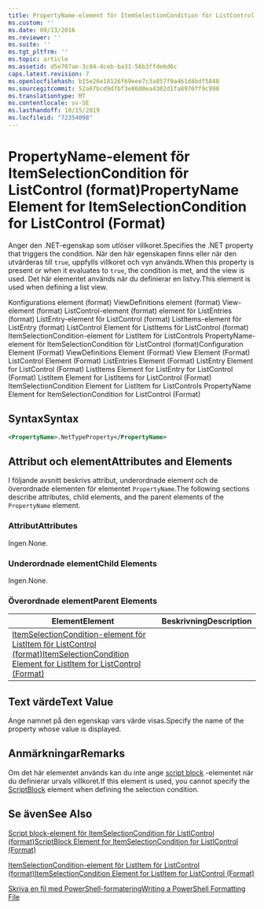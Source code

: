 ```yaml
---
title: PropertyName-element för ItemSelectionCondition för ListControl (format) | Microsoft Docs
ms.custom: ''
ms.date: 09/13/2016
ms.reviewer: ''
ms.suite: ''
ms.tgt_pltfrm: ''
ms.topic: article
ms.assetid: d5e707ae-3c84-4ceb-ba31-56b3ffde6d6c
caps.latest.revision: 7
ms.openlocfilehash: b15e26e18126f69eee7c3a857f9a461d4bdf5848
ms.sourcegitcommit: 52a67bcd9d7bf3e8600ea4302d1fa8970ff9c998
ms.translationtype: MT
ms.contentlocale: sv-SE
ms.lasthandoff: 10/15/2019
ms.locfileid: "72354098"
---
```

# <a name="propertyname-element-for-itemselectioncondition-for-listcontrol-format"></a><span data-ttu-id="b2949-102">PropertyName-element för ItemSelectionCondition för ListControl (format)</span><span class="sxs-lookup"><span data-stu-id="b2949-102">PropertyName Element for ItemSelectionCondition for ListControl (Format)</span></span>

<span data-ttu-id="b2949-103">Anger den .NET-egenskap som utlöser villkoret.</span><span class="sxs-lookup"><span data-stu-id="b2949-103">Specifies the .NET property that triggers the condition.</span></span> <span data-ttu-id="b2949-104">När den här egenskapen finns eller när den utvärderas till `true`, uppfylls villkoret och vyn används.</span><span class="sxs-lookup"><span data-stu-id="b2949-104">When this property is present or when it evaluates to `true`, the condition is met, and the view is used.</span></span> <span data-ttu-id="b2949-105">Det här elementet används när du definierar en listvy.</span><span class="sxs-lookup"><span data-stu-id="b2949-105">This element is used when defining a list view.</span></span>

<span data-ttu-id="b2949-106">Konfigurations element (format) ViewDefinitions element (format) View-element (format) ListControl-element (format) element för ListEntries (format) ListEntry-element för ListControl (format) ListItems-element för ListEntry (format) ListControl Element för ListItems för ListControl (format) ItemSelectionCondition-element för ListItem för ListControls PropertyName-element för ItemSelectionCondition för ListControl (format)</span><span class="sxs-lookup"><span data-stu-id="b2949-106">Configuration Element (Format) ViewDefinitions Element (Format) View Element (Format) ListControl Element (Format) ListEntries Element (Format) ListEntry Element for ListControl (Format) ListItems Element for ListEntry for ListControl (Format) ListItem Element for ListItems for ListControl (Format) ItemSelectionCondition Element for ListItem for ListControls PropertyName Element for ItemSelectionCondition for ListControl (Format)</span></span>

## <a name="syntax"></a><span data-ttu-id="b2949-107">Syntax</span><span class="sxs-lookup"><span data-stu-id="b2949-107">Syntax</span></span>

```xml
<PropertyName>.NetTypeProperty</PropertyName>
```

## <a name="attributes-and-elements"></a><span data-ttu-id="b2949-108">Attribut och element</span><span class="sxs-lookup"><span data-stu-id="b2949-108">Attributes and Elements</span></span>

<span data-ttu-id="b2949-109">I följande avsnitt beskrivs attribut, underordnade element och de överordnade elementen för elementet `PropertyName`.</span><span class="sxs-lookup"><span data-stu-id="b2949-109">The following sections describe attributes, child elements, and the parent elements of the `PropertyName` element.</span></span>

### <a name="attributes"></a><span data-ttu-id="b2949-110">Attribut</span><span class="sxs-lookup"><span data-stu-id="b2949-110">Attributes</span></span>

<span data-ttu-id="b2949-111">Ingen.</span><span class="sxs-lookup"><span data-stu-id="b2949-111">None.</span></span>

### <a name="child-elements"></a><span data-ttu-id="b2949-112">Underordnade element</span><span class="sxs-lookup"><span data-stu-id="b2949-112">Child Elements</span></span>

<span data-ttu-id="b2949-113">Ingen.</span><span class="sxs-lookup"><span data-stu-id="b2949-113">None.</span></span>

### <a name="parent-elements"></a><span data-ttu-id="b2949-114">Överordnade element</span><span class="sxs-lookup"><span data-stu-id="b2949-114">Parent Elements</span></span>

|<span data-ttu-id="b2949-115">Element</span><span class="sxs-lookup"><span data-stu-id="b2949-115">Element</span></span>|<span data-ttu-id="b2949-116">Beskrivning</span><span class="sxs-lookup"><span data-stu-id="b2949-116">Description</span></span>|
|-------------|-----------------|
|[<span data-ttu-id="b2949-117">ItemSelectionCondition-element för ListItem för ListControl (format)</span><span class="sxs-lookup"><span data-stu-id="b2949-117">ItemSelectionCondition Element for ListItem for ListControl (Format)</span></span>](./itemselectioncondition-element-for-listitem-for-listcontrol-format.md)||

## <a name="text-value"></a><span data-ttu-id="b2949-118">Text värde</span><span class="sxs-lookup"><span data-stu-id="b2949-118">Text Value</span></span>

<span data-ttu-id="b2949-119">Ange namnet på den egenskap vars värde visas.</span><span class="sxs-lookup"><span data-stu-id="b2949-119">Specify the name of the property whose value is displayed.</span></span>

## <a name="remarks"></a><span data-ttu-id="b2949-120">Anmärkningar</span><span class="sxs-lookup"><span data-stu-id="b2949-120">Remarks</span></span>

<span data-ttu-id="b2949-121">Om det här elementet används kan du inte ange [script block](./scriptblock-element-for-itemselectioncondition-for-listcontrol-format.md) -elementet när du definierar urvals villkoret.</span><span class="sxs-lookup"><span data-stu-id="b2949-121">If this element is used, you cannot specify the [ScriptBlock](./scriptblock-element-for-itemselectioncondition-for-listcontrol-format.md) element when defining the selection condition.</span></span>

## <a name="see-also"></a><span data-ttu-id="b2949-122">Se även</span><span class="sxs-lookup"><span data-stu-id="b2949-122">See Also</span></span>

[<span data-ttu-id="b2949-123">Script block-element för ItemSelectionCondition för ListIControl (format)</span><span class="sxs-lookup"><span data-stu-id="b2949-123">ScriptBlock Element for ItemSelectionCondition for ListIControl (Format)</span></span>](./scriptblock-element-for-itemselectioncondition-for-listcontrol-format.md)

[<span data-ttu-id="b2949-124">ItemSelectionCondition-element för ListItem för ListControl (format)</span><span class="sxs-lookup"><span data-stu-id="b2949-124">ItemSelectionCondition Element for ListItem for ListControl (Format)</span></span>](./itemselectioncondition-element-for-listitem-for-listcontrol-format.md)

[<span data-ttu-id="b2949-125">Skriva en fil med PowerShell-formatering</span><span class="sxs-lookup"><span data-stu-id="b2949-125">Writing a PowerShell Formatting File</span></span>](./writing-a-powershell-formatting-file.md)
